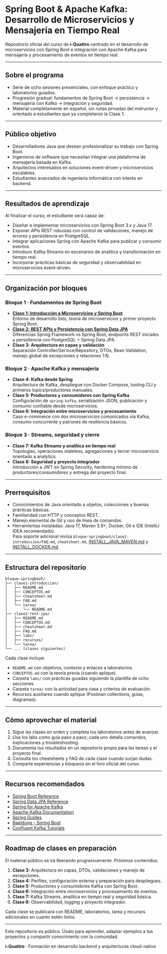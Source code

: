 # Spring Boot & Apache Kafka: Desarrollo de Microservicios y Mensajería en Tiempo Real

Repositorio oficial del curso de **i-Quattro** centrado en el desarrollo de microservicios con Spring Boot e integración con Apache Kafka para mensajería y procesamiento de eventos en tiempo real.

---

## Sobre el programa

- Serie de ocho sesiones presenciales, con enfoque práctico y laboratorios guiados.
- Progresión gradual: fundamentos de Spring Boot → persistencia → mensajería con Kafka → integración y seguridad.
- Material completamente en español, sin notas privadas del instructor y orientado a estudiantes que ya completaron la Clase 1.

---

## Público objetivo

- Desarrolladores Java que desean profesionalizar su trabajo con Spring Boot.
- Ingenieros de software que necesitan integrar una plataforma de mensajería basada en Kafka.
- Arquitectos interesados en soluciones event-driven y microservicios escalables.
- Estudiantes avanzados de ingeniería informática con interés en backend.

---

## Resultados de aprendizaje

Al finalizar el curso, el estudiante será capaz de:

- Diseñar e implementar microservicios con Spring Boot 3.x y Java 17.
- Exponer APIs REST robustas con control de validaciones, manejo de errores y persistencia en PostgreSQL.
- Integrar aplicaciones Spring con Apache Kafka para publicar y consumir eventos.
- Introducir Kafka Streams en escenarios de analítica y transformación en tiempo real.
- Incorporar prácticas básicas de seguridad y observabilidad en microservicios event-driven.

---

## Organización por bloques

### Bloque 1 · Fundamentos de Spring Boot

- **[Clase 1: Introducción a Microservicios y Spring Boot](bloque-springboot/clase1-introduccion/)**  
  Entorno de desarrollo listo, teoría de microservicios y primer proyecto Spring Boot.
- **[Clase 2: REST APIs y Persistencia con Spring Data JPA](bloque-springboot/clase2-rest-jpa/)**  
  Diferencias Spring Framework vs Spring Boot, endpoints REST iniciales y persistencia con PostgreSQL + Spring Data JPA.
- **Clase 3: Arquitectura en capas y validación**  
  Separación Controller/Service/Repository, DTOs, Bean Validation, manejo global de excepciones y relaciones 1:N.

### Bloque 2 · Apache Kafka y mensajería

- **Clase 4: Kafka desde Spring**  
  Arquitectura de Kafka, despliegue con Docker Compose, tooling CLI y primeros topics/productores manuales.
- **Clase 5: Productores y consumidores con Spring Kafka**  
  Configuración de `spring-kafka`, serialización JSON, publicación y consumo confiable desde microservicios.
- **Clase 6: Integración entre microservicios y procesamiento**  
  Caso e-commerce con dos microservicios comunicados vía Kafka, consumo concurrente y patrones de resiliencia básicos.

### Bloque 3 · Streams, seguridad y cierre

- **Clase 7: Kafka Streams y analítica en tiempo real**  
  Topologías, operaciones stateless, agregaciones y tercer microservicio orientado a analytics.
- **Clase 8: Seguridad y proyecto integrador**  
  Introducción a JWT en Spring Security, hardening mínimo de productores/consumidores y entrega del proyecto final.

---

## Prerrequisitos

- Conocimientos de Java orientado a objetos, colecciones y buenas prácticas básicas.
- Familiaridad con HTTP y conceptos REST.
- Manejo elemental de Git y uso de línea de comandos.
- Herramientas instaladas: Java 17, Maven 3.9+, Docker, Git e IDE (IntelliJ IDEA recomendado).  
  Para soporte adicional revisa `bloque-springboot/clase1-introduccion/FAQ.md`, `cheatsheet.md`, [INSTALL_JAVA_MAVEN.md](INSTALL_JAVA_MAVEN.md) y [INSTALL_DOCKER.md](INSTALL_DOCKER.md).

---

## Estructura del repositorio

```
bloque-springboot/
├── clase1-introduccion/
│   ├── README.md
│   ├── CONCEPTOS.md
│   ├── cheatsheet.md
│   ├── FAQ.md
│   └── tarea/
│       └── README.md
├── clase2-rest-jpa/
│   ├── README.md
│   ├── CONCEPTOS.md
│   ├── cheatsheet.md
│   ├── FAQ.md
│   ├── labs/
│   ├── recursos/
│   └── tarea/
└── ... (clases siguientes)
```

Cada clase incluye:
- `README.md` con objetivos, contexto y enlaces a laboratorios.
- `CONCEPTOS.md` con la teoría previa (cuando aplique).
- Carpeta `labs/` con prácticas guiadas siguiendo la plantilla de ocho secciones.
- Carpeta `tarea/` con la actividad para casa y criterios de evaluación.
- Recursos auxiliares cuando aplique (Postman collections, guías, diagramas).

---

## Cómo aprovechar el material

1. Sigue las clases en orden y completa los laboratorios antes de avanzar.
2. Usa los labs como guía paso a paso; cada uno detalla comandos, explicaciones y troubleshooting.
3. Documenta tus resultados en un repositorio propio para las tareas y el proyecto final.
4. Consulta los cheatsheets y FAQ de cada clase cuando surjan dudas.
5. Comparte experiencias y bloqueos en el foro oficial del curso.

---

## Recursos recomendados

- [Spring Boot Reference](https://docs.spring.io/spring-boot/docs/current/reference/html/)
- [Spring Data JPA Reference](https://docs.spring.io/spring-data/jpa/docs/current/reference/html/)
- [Spring for Apache Kafka](https://docs.spring.io/spring-kafka/reference/html/)
- [Apache Kafka Documentation](https://kafka.apache.org/documentation/)
- [Spring Guides](https://spring.io/guides)
- [Baeldung – Spring Boot](https://www.baeldung.com/spring-boot)
- [Confluent Kafka Tutorials](https://developer.confluent.io/tutorials/)

---

## Roadmap de clases en preparación

El material público se irá liberando progresivamente. Próximos contenidos:

1. **Clase 3:** Arquitectura en capas, DTOs, validaciones y manejo de excepciones.
2. **Clase 4:** Perfiles, configuración externa y preparación para despliegues.
3. **Clase 5:** Productores y consumidores Kafka con Spring Boot.
4. **Clase 6:** Integración entre microservicios y procesamiento de eventos.
5. **Clase 7:** Kafka Streams, analítica en tiempo real y seguridad básica.
6. **Clase 8:** Observabilidad, logging y proyecto integrador.

Cada clase se publicará con README, laboratorios, tarea y recursos adicionales en cuanto estén listos.

---

Este repositorio es público. Úsalo para aprender, adaptar ejemplos a tus proyectos y compartir conocimiento con la comunidad.

**i-Quattro** · Formación en desarrollo backend y arquitecturas cloud-native
